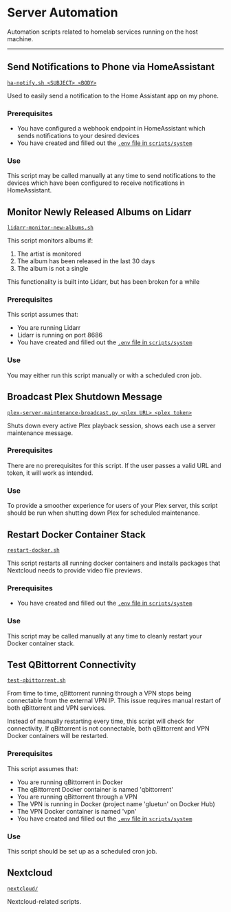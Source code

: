 # Server Automation

Automation scripts related to homelab services running on the host machine.

---

## Send Notifications to Phone via HomeAssistant
[`ha-notify.sh <SUBJECT> <BODY>`](ha-notify.sh)

Used to easily send a notification to the Home Assistant app on my phone.

### Prerequisites
- You have configured a webhook endpoint in HomeAssistant which sends notifications to your desired devices
- You have created and filled out the [`.env` file in `scripts/system`](../sample.env) 

### Use
This script may be called manually at any time to send notifications to the devices which have been configured to receive notifications in HomeAssistant.




## Monitor Newly Released Albums on Lidarr
[`lidarr-monitor-new-albums.sh`](lidarr-monitor-new-albums.sh)

This script monitors albums if:
1. The artist is monitored
2. The album has been released in the last 30 days
3. The album is not a single

This functionality is built into Lidarr, but has been broken for a while

### Prerequisites
This script assumes that:
- You are running Lidarr
- Lidarr is running on port 8686
- You have created and filled out the [`.env` file in `scripts/system`](../sample.env) 

### Use
You may either run this script manually or with a scheduled cron job.




## Broadcast Plex Shutdown Message
[`plex-server-maintenance-broadcast.py <plex URL> <plex token>`](plex-server-maintenance-broadcast.py)

Shuts down every active Plex playback session, shows each use a server maintenance message.

### Prerequisites
There are no prerequisites for this script. If the user passes a valid URL and token, it will work as intended.

### Use
To provide a smoother experience for users of your Plex server, this script should be run when shutting down Plex for scheduled maintenance.




## Restart Docker Container Stack
[`restart-docker.sh`](restart-docker.sh)

This script restarts all running docker containers and installs packages that Nextcloud needs to provide video file previews.

### Prerequisites
- You have created and filled out the [`.env` file in `scripts/system`](../sample.env) 

### Use
This script may be called manually at any time to cleanly restart your Docker container stack.




## Test QBittorrent Connectivity
[`test-qbittorrent.sh`](test-qbittorrent.sh)

From time to time, qBittorrent running through a VPN stops being connectable from the external VPN IP.
This issue requires manual restart of both qBittorrent and VPN services.

Instead of manually restarting every time, this script will check for connectivity. If qBittorrent is not connectable, both qBittorrent and VPN Docker containers will be restarted.


### Prerequisites
This script assumes that:
- You are running qBittorrent in Docker
- The qBittorrent Docker container is named 'qbittorrent'
- You are running qBittorrent through a VPN
- The VPN is running in Docker (project name 'gluetun' on Docker Hub)
- The VPN Docker container is named 'vpn'
- You have created and filled out the [`.env` file in `scripts/system`](../sample.env) 

### Use
This script should be set up as a scheduled cron job.




## Nextcloud
[`nextcloud/`](nextcloud/)

Nextcloud-related scripts.
